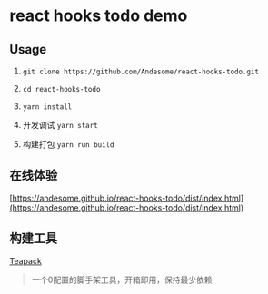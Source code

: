 # react hooks todo demo

## Usage

1. `git clone https://github.com/Andesome/react-hooks-todo.git`

2. `cd react-hooks-todo`

3. `yarn install`

4. 开发调试 `yarn start`

5. 构建打包 `yarn run build`

## 在线体验
[https://andesome.github.io/react-hooks-todo/dist/index.html](https://andesome.github.io/react-hooks-todo/dist/index.html)

## 构建工具

[Teapack](https://github.com/Andesome/teapack)
> 一个0配置的脚手架工具，开箱即用，保持最少依赖

